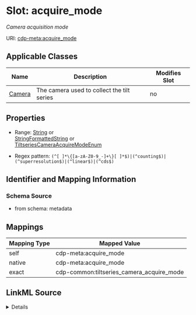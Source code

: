 

# Slot: acquire_mode


_Camera acquisition mode_



URI: [cdp-meta:acquire_mode](metadataacquire_mode)



<!-- no inheritance hierarchy -->





## Applicable Classes

| Name | Description | Modifies Slot |
| --- | --- | --- |
| [Camera](Camera.md) | The camera used to collect the tilt series |  no  |







## Properties

* Range: [String](String.md)&nbsp;or&nbsp;<br />[StringFormattedString](StringFormattedString.md)&nbsp;or&nbsp;<br />[TiltseriesCameraAcquireModeEnum](TiltseriesCameraAcquireModeEnum.md)

* Regex pattern: `(^[ ]*\{[a-zA-Z0-9_-]+\}[ ]*$)|(^counting$)|(^superresolution$)|(^linear$)|(^cds$)`





## Identifier and Mapping Information







### Schema Source


* from schema: metadata




## Mappings

| Mapping Type | Mapped Value |
| ---  | ---  |
| self | cdp-meta:acquire_mode |
| native | cdp-meta:acquire_mode |
| exact | cdp-common:tiltseries_camera_acquire_mode |




## LinkML Source

<details>
```yaml
name: acquire_mode
description: Camera acquisition mode
from_schema: metadata
exact_mappings:
- cdp-common:tiltseries_camera_acquire_mode
rank: 1000
alias: acquire_mode
owner: Camera
domain_of:
- Camera
range: string
inlined: true
inlined_as_list: true
pattern: (^[ ]*\{[a-zA-Z0-9_-]+\}[ ]*$)|(^counting$)|(^superresolution$)|(^linear$)|(^cds$)
any_of:
- range: StringFormattedString
- range: tiltseries_camera_acquire_mode_enum

```
</details>

